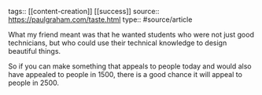 tags:: [[content-creation]] [[success]]
source:: https://paulgraham.com/taste.html
type:: #source/article

What my friend meant was that he wanted students who were not just good technicians, but who could use their technical knowledge to design beautiful things.

So if you can make something that appeals to people today and would also have appealed to people in 1500, there is a good chance it will appeal to people in 2500.
